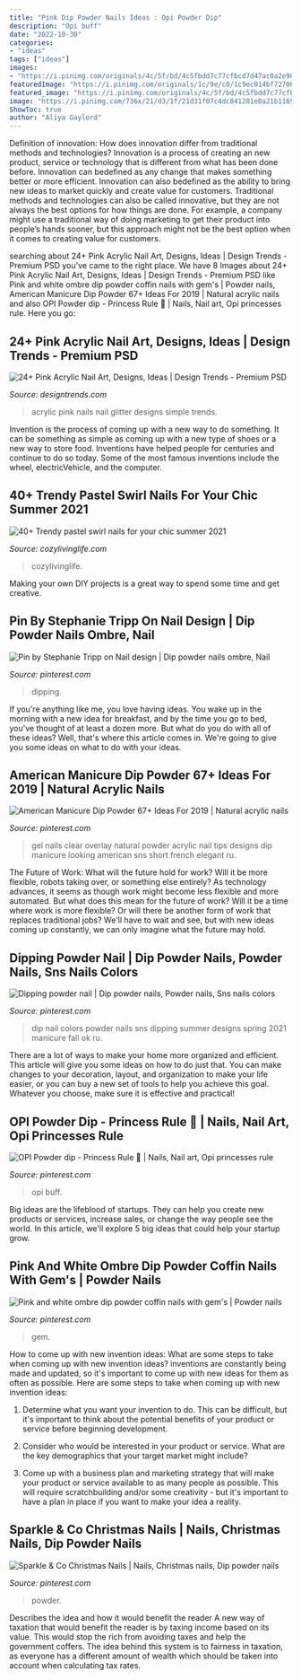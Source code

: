 ```yaml
---
title: "Pink Dip Powder Nails Ideas : Opi Powder Dip"
description: "Opi buff"
date: "2022-10-30"
categories:
- "ideas"
tags: ["ideas"]
images:
- "https://i.pinimg.com/originals/4c/5f/bd/4c5fbdd7c77cfbcd7d47ac0a2e90d931.jpg"
featuredImage: "https://i.pinimg.com/originals/1c/9e/c0/1c9ec014bf72706543058fab00de3d44.jpg"
featured_image: "https://i.pinimg.com/originals/4c/5f/bd/4c5fbdd7c77cfbcd7d47ac0a2e90d931.jpg"
image: "https://i.pinimg.com/736x/21/d3/1f/21d31f07c4dc841281e8a21b116905d3.jpg"
ShowToc: true
author: "Aliya Gaylord"
---
```



Definition of innovation: How does innovation differ from traditional methods and technologies?
Innovation is a process of creating an new product, service or technology that is different from what has been done before. Innovation can bedefined as any change that makes something better or more efficient. Innovation can also bedefined as the ability to bring new ideas to market quickly and create value for customers. 
Traditional methods and technologies can also be called innovative, but they are not always the best options for how things are done. For example, a company might use a traditional way of doing marketing to get their product into people’s hands sooner, but this approach might not be the best option when it comes to creating value for customers.

	

		
searching about 24+ Pink Acrylic Nail Art, Designs, Ideas | Design Trends - Premium PSD you've came to the right place. We have 8 Images about 24+ Pink Acrylic Nail Art, Designs, Ideas | Design Trends - Premium PSD like Pink and white ombre dip powder coffin nails with gem&#039;s | Powder nails, American Manicure Dip Powder 67+ Ideas For 2019 | Natural acrylic nails and also OPI Powder dip - Princess Rule 👑 | Nails, Nail art, Opi princesses rule. Here you go:
		
    
## 24+ Pink Acrylic Nail Art, Designs, Ideas | Design Trends - Premium PSD

<img loading=lazy src="https://images.designtrends.com/wp-content/uploads/2016/03/31055410/Dotted-Glitter-Nails.jpg" onerror="this.onerror=null;this.src='https://tse2.mm.bing.net/th?id=OIP.PPCPHFmjA7Q_brBWC3nrVQHaFj&amp;pid=15.1';" alt="24+ Pink Acrylic Nail Art, Designs, Ideas | Design Trends - Premium PSD">

_Source: designtrends.com_

>acrylic pink nails nail glitter designs simple trends. 

	

Invention is the process of coming up with a new way to do something. It can be something as simple as coming up with a new type of shoes or a new way to store food. Inventions have helped people for centuries and continue to do so today. Some of the most famous inventions include the wheel, electricVehicle, and the computer.

    
## 40+ Trendy Pastel Swirl Nails For Your Chic Summer 2021

<img loading=lazy src="https://cozylivinglife.com/wp-content/uploads/2021/07/7-3-683x1024.jpg" onerror="this.onerror=null;this.src='https://tse3.mm.bing.net/th?id=OIP.6_0wVJZaaU9uPSlLNCqTUQHaLG&amp;pid=15.1';" alt="40+ Trendy pastel swirl nails for your chic summer 2021">

_Source: cozylivinglife.com_

>cozylivinglife. 

	

Making your own DIY projects is a great way to spend some time and get creative.

    
## Pin By Stephanie Tripp On Nail Design | Dip Powder Nails Ombre, Nail

<img loading=lazy src="https://i.pinimg.com/originals/26/ba/05/26ba05d68edc4d3ee475f98b5fe60866.jpg" onerror="this.onerror=null;this.src='https://tse2.mm.bing.net/th?id=OIP.1RVn6yUi7RwpPgIZ78If1wHaJ4&amp;pid=15.1';" alt="Pin by Stephanie Tripp on Nail design | Dip powder nails ombre, Nail">

_Source: pinterest.com_

>dipping. 

	

If you're anything like me, you love having ideas. You wake up in the morning with a new idea for breakfast, and by the time you go to bed, you've thought of at least a dozen more. But what do you do with all of these ideas? Well, that's where this article comes in. We're going to give you some ideas on what to do with your ideas.

    
## American Manicure Dip Powder 67+ Ideas For 2019 | Natural Acrylic Nails

<img loading=lazy src="https://i.pinimg.com/originals/1c/9e/c0/1c9ec014bf72706543058fab00de3d44.jpg" onerror="this.onerror=null;this.src='https://tse2.mm.bing.net/th?id=OIP.YyuHJy9sL-LGQqoQoJ3drQAAAA&amp;pid=15.1';" alt="American Manicure Dip Powder 67+ Ideas For 2019 | Natural acrylic nails">

_Source: pinterest.com_

>gel nails clear overlay natural powder acrylic nail tips designs dip manicure looking american sns short french elegant ru. 

	

The Future of Work: What will the future hold for work? Will it be more flexible, robots taking over, or something else entirely?
As technology advances, it seems as though work might become less flexible and more automated. But what does this mean for the future of work? Will it be a time where work is more flexible? Or will there be another form of work that replaces traditional jobs? We'll have to wait and see, but with new ideas coming up constantly, we can only imagine what the future may hold.

    
## Dipping Powder Nail | Dip Powder Nails, Powder Nails, Sns Nails Colors

<img loading=lazy src="https://i.pinimg.com/736x/4b/db/65/4bdb656bceebad0d1e38f0b6a5a71acd.jpg" onerror="this.onerror=null;this.src='https://tse1.mm.bing.net/th?id=OIP.jedCSrC8HDoGmnx0Hc2VbgHaJ3&amp;pid=15.1';" alt="Dipping powder nail | Dip powder nails, Powder nails, Sns nails colors">

_Source: pinterest.com_

>dip nail colors powder nails sns dipping summer designs spring 2021 manicure fall ok ru. 

	

There are a lot of ways to make your home more organized and efficient. This article will give you some ideas on how to do just that. You can make changes to your decoration, layout, and organization to make your life easier, or you can buy a new set of tools to help you achieve this goal. Whatever you choose, make sure it is effective and practical!

    
## OPI Powder Dip - Princess Rule 👑 | Nails, Nail Art, Opi Princesses Rule

<img loading=lazy src="https://i.pinimg.com/736x/21/d3/1f/21d31f07c4dc841281e8a21b116905d3.jpg" onerror="this.onerror=null;this.src='https://tse2.mm.bing.net/th?id=OIP.WqkEqrFdIba0N-XoEOlDFwHaHa&amp;pid=15.1';" alt="OPI Powder dip - Princess Rule 👑 | Nails, Nail art, Opi princesses rule">

_Source: pinterest.com_

>opi buff. 

	

Big ideas are the lifeblood of startups. They can help you create new products or services, increase sales, or change the way people see the world. In this article, we'll explore 5 big ideas that could help your startup grow.

    
## Pink And White Ombre Dip Powder Coffin Nails With Gem&#039;s | Powder Nails

<img loading=lazy src="https://i.pinimg.com/736x/c9/17/34/c91734a13b01fb113ae249b3f4535f54.jpg" onerror="this.onerror=null;this.src='https://tse1.mm.bing.net/th?id=OIP.-7XbFZDl0HBBZis0ogwFKgHaJ3&amp;pid=15.1';" alt="Pink and white ombre dip powder coffin nails with gem&#039;s | Powder nails">

_Source: pinterest.com_

>gem. 

	

How to come up with new invention ideas: What are some steps to take when coming up with new invention ideas?
inventions are constantly being made and updated, so it's important to come up with new ideas for them as often as possible. Here are some steps to take when coming up with new invention ideas:
1. Determine what you want your invention to do. This can be difficult, but it's important to think about the potential benefits of your product or service before beginning development.

2. Consider who would be interested in your product or service. What are the key demographics that your target market might include?

3. Come up with a business plan and marketing strategy that will make your product or service available to as many people as possible. This will require scratchbuilding and/or some creativity - but it's important to have a plan in place if you want to make your idea a reality.


    
## Sparkle &amp; Co Christmas Nails | Nails, Christmas Nails, Dip Powder Nails

<img loading=lazy src="https://i.pinimg.com/originals/4c/5f/bd/4c5fbdd7c77cfbcd7d47ac0a2e90d931.jpg" onerror="this.onerror=null;this.src='https://tse4.mm.bing.net/th?id=OIP.Md-s65KqnjV1RxHG1_bqCAHaMQ&amp;pid=15.1';" alt="Sparkle &amp; Co Christmas Nails | Nails, Christmas nails, Dip powder nails">

_Source: pinterest.com_

>powder. 

	

Describes the idea and how it would benefit the reader
A new way of taxation that would benefit the reader is by taxing income based on its value. This would stop the rich from avoiding taxes and help the government coffers. The idea behind this system is to fairness in taxation, as everyone has a different amount of wealth which should be taken into account when calculating tax rates.

